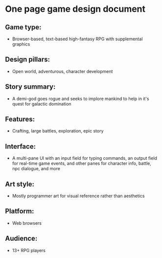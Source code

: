 # One page game design document

## Game type:
- Browser-based, text-based high-fantasy RPG with supplemental graphics

## Design pillars:
- Open world, adventurous, character development

## Story summary:
- A demi-god goes rogue and seeks to implore mankind to help in it's quest for galactic domination

## Features:
- Crafting, large battles, exploration, epic story

## Interface:
- A multi-pane UI with an input field for typing commands, an output field for real-time game events, 
and other panes for character info, battle, npc dialogue, and more

## Art style:
- Mostly programmer art for visual reference rather than aesthetics

## Platform:
- Web browsers

## Audience:
- 13+ RPG players
